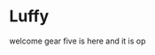 # Luffy
welcome
gear five is here and it is op 
 
 
    
  
       
                         
                         
                                      
                                                        
                               
                                  
                    
           
     
 
